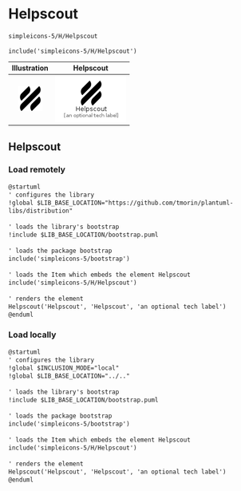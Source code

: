 # Helpscout


```text
simpleicons-5/H/Helpscout
```

```text
include('simpleicons-5/H/Helpscout')
```



| Illustration | Helpscout |
| :---: | :---: |
| ![illustration for Illustration](../../simpleicons-5/H/Helpscout.png) | ![illustration for Helpscout](../../simpleicons-5/H/Helpscout.Local.png) |




## Helpscout

### Load remotely
```plantuml
@startuml
' configures the library
!global $LIB_BASE_LOCATION="https://github.com/tmorin/plantuml-libs/distribution"

' loads the library's bootstrap
!include $LIB_BASE_LOCATION/bootstrap.puml

' loads the package bootstrap
include('simpleicons-5/bootstrap')

' loads the Item which embeds the element Helpscout
include('simpleicons-5/H/Helpscout')

' renders the element
Helpscout('Helpscout', 'Helpscout', 'an optional tech label')
@enduml
```

### Load locally
```plantuml
@startuml
' configures the library
!global $INCLUSION_MODE="local"
!global $LIB_BASE_LOCATION="../.."

' loads the library's bootstrap
!include $LIB_BASE_LOCATION/bootstrap.puml

' loads the package bootstrap
include('simpleicons-5/bootstrap')

' loads the Item which embeds the element Helpscout
include('simpleicons-5/H/Helpscout')

' renders the element
Helpscout('Helpscout', 'Helpscout', 'an optional tech label')
@enduml
```

